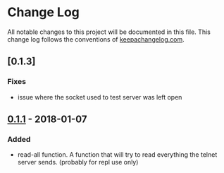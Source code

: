 # Change Log
All notable changes to this project will be documented in this file. This change log follows the conventions of [keepachangelog.com](http://keepachangelog.com/).

## [0.1.3]
### Fixes
- issue where the socket used to test server was left open

## [0.1.1] - 2018-01-07
### Added
- read-all function. A function that will try to read everything the telnet server sends. (probably for repl use only)

[Unreleased]: https://github.com/komcrad/clj-telnet/compare/0.1.1...HEAD
[0.1.1]: https://github.com/komcrad/clj-telnet/compare/0.1.0...0.1.1
